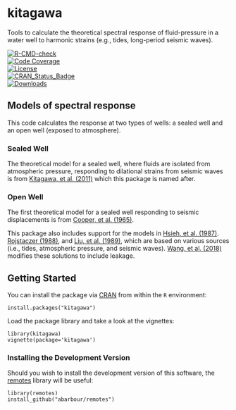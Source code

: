# kitagawa

Tools to calculate the theoretical spectral response 
of fluid-pressure in a water well
to harmonic strains (e.g., tides, long-period seismic waves).

  <!-- badges: start -->
[![R-CMD-check](https://github.com/abarbour/kitagawa/actions/workflows/R-CMD-check.yaml/badge.svg)](https://github.com/abarbour/kitagawa/actions/workflows/R-CMD-check.yaml)\
[![Code Coverage](https://codecov.io/gh/abarbour/kitagawa/graph/badge.svg?token=fVFCMSXuiV)](https://codecov.io/gh/abarbour/kitagawa)\
[![License](https://img.shields.io/badge/license-GPL-orange.svg)](https://www.gnu.org/licenses/gpl-2.0.html)\
[![CRAN\_Status\_Badge](https://www.r-pkg.org/badges/version/kitagawa)](https://cran.r-project.org/package=kitagawa)\
[![Downloads](https://cranlogs.r-pkg.org/badges/kitagawa)](https://www.r-pkg.org/pkg/kitagawa)
  <!-- badges: end -->
  
## Models of spectral response

This code calculates the response at two types of wells: a sealed well and
an open well (exposed to atmosphere).

### Sealed Well

The theoretical model for a sealed well, where fluids are isolated from atmospheric pressure, 
responding to dilational strains from seismic waves is from 
[Kitagawa, et al. (2011)](https://doi.org/10.1029/2010JB007794 "Frequency characteristics of the response of water pressure in a closed well to volumetric strain in the high-frequency domain") which this package is named after.

### Open Well

The first theoretical model for a sealed well responding to seismic displacements is from 
[Cooper, et al. (1965)](https://doi.org/10.1029/JZ070i016p03915 "The response of well-aquifer systems to seismic waves").

This package also includes support for the models in
[Hsieh, et al. (1987)](https://doi.org/10.1029/WR023i010p01824 "Determination of aquifer transmissivity from Earth tide analysis").
[Rojstaczer (1988)](https://doi.org/10.1029/JB093iB11p13619 "Intermediate period response of water levels in wells to crustal strain: Sensitivity and noise level"), and
[Liu, et al. (1989)](https://doi.org/10.1029/JB094iB07p09453 "Seismically induced water level fluctuations in the Wali Well, Beijing, China"), which are based on various sources (i.e., tides, atmospheric pressure, and seismic waves).
[Wang, et al. (2018)](https://doi.org/10.1029/2018WR022793 "Tidal Response of Groundwater in a LeakyAquifer—Application to Oklahoma") modifies these solutions to include leakage.
## Getting Started

You can install the package via
[CRAN](https://cran.r-project.org/package=kitagawa)
from within the `R` environment:

    install.packages("kitagawa")

Load the package library and take a look at the vignettes:

    library(kitagawa)
    vignette(package='kitagawa')
    
### Installing the Development Version

Should you wish to install the development version
of this software, the [remotes][2] library
will be useful:

    library(remotes)
    install_github("abarbour/remotes")

[2]: https://cran.r-project.org/package=remotes
